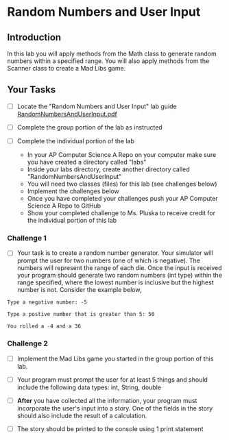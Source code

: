 # Random Numbers and User Input

## Introduction
In this lab you will apply methods from the Math class to generate random numbers within a specified range.  You will also apply methods from the Scanner class to create a Mad Libs game. 

## Your Tasks

- [ ] Locate the "Random Numbers and User Input" lab guide [RandomNumbersAndUserInput.pdf](RandomNumbersAndUserInput.pdf)

- [ ] Complete the group portion of the lab as instructed

- [ ] Complete the individual portion of the lab

	* In your AP Computer Science A Repo on your computer make sure you have created a directory called "labs"
	* Inside your labs directory, create another directory called "RandomNumbersAndUserInput"
	* You will need two classes (files) for this lab (see challenges below)
	* Implement the challenges below
	* Once you have completed your challenges push your AP Computer Science A Repo to GitHub
	* Show your completed challenge to Ms. Pluska to receive credit for the individual portion of this lab

### Challenge 1

- [ ] Your task is to create a random number generator.  Your simulator will prompt the user for two numbers (one of which is negative).  The numbers will represent the range of each die.  Once the input is received your program should generate two random numbers (int type) within the range specified, where the lowest number is inclusive but the highest number is not.  Consider the example below, 

```
Type a negative number: -5

Type a postive number that is greater than 5: 50

You rolled a -4 and a 36

```

### Challenge 2

- [ ] Implement the Mad Libs game you started in the group portion of this lab.  

- [ ] Your program must prompt the user for at least 5 things and should include the following data types: int, String, double

- [ ] **After** you have collected all the information, your program must incorporate the user's input into a story.  One of the fields in the story should also include the result of a calculation.  

- [ ] The story should be printed to the console using 1 print statement












